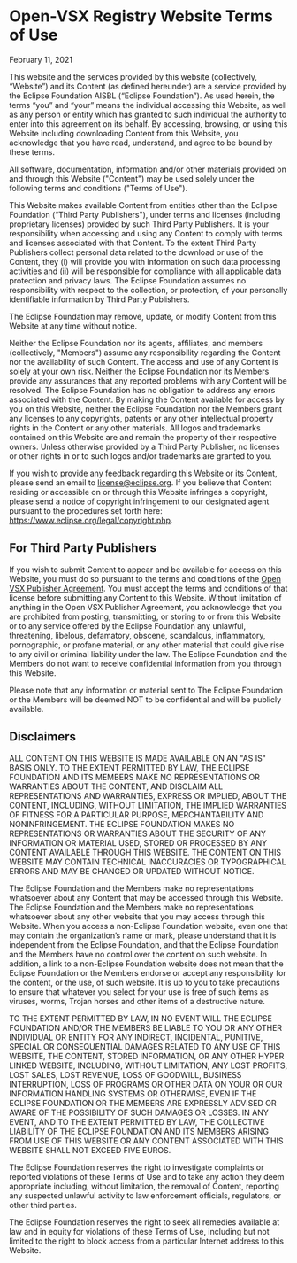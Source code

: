 # Open-VSX Registry Website Terms of Use

February 11, 2021

This website and the services provided by this website (collectively, “Website”) and its Content (as defined hereunder) are a service provided by the Eclipse Foundation AISBL (“Eclipse Foundation”). As used herein, the terms “you” and “your” means the individual accessing this Website, as well as any person or entity which has granted to such individual the authority to enter into this agreement on its behalf. By accessing, browsing, or using this Website including downloading Content from this Website, you acknowledge that you have read, understand, and agree to be bound by these terms. 

All software, documentation, information and/or other materials provided on and through this Website ("Content") may be used solely under the following terms and conditions ("Terms of Use"). 

This Website makes available Content from entities other than the Eclipse Foundation (“Third Party Publishers"), under terms and licenses (including proprietary licenses) provided by such Third Party Publishers. It is your responsibility when accessing and using any Content to comply with terms and licenses associated with that Content. To the extent Third Party Publishers collect personal data related to the download or use of the Content, they (i) will provide you with information on such data processing activities and (ii) will be responsible for compliance with all applicable data protection and privacy laws. The Eclipse Foundation assumes no responsibility with respect to the collection, or protection, of your personally identifiable information by Third Party Publishers.     

The Eclipse Foundation may remove, update, or modify Content from this Website at any time without notice. 

Neither the Eclipse Foundation nor its agents, affiliates, and members (collectively, "Members") assume any responsibility regarding the Content nor the availability of such Content. The access and use of any Content is solely at your own risk. Neither the Eclipse Foundation nor its Members provide any assurances that any reported problems with any Content will be resolved. The Eclipse Foundation has no obligation to address any errors associated with the Content.  By making the Content available for access by you on this Website, neither the Eclipse Foundation nor the Members grant any licenses to any copyrights, patents or any other intellectual property rights in the Content or any other materials. 
All logos and trademarks contained on this Website are and remain the property of their respective owners. Unless otherwise provided by a Third Party Publisher, no licenses or other rights in or to such logos and/or trademarks are granted to you.

If you wish to provide any feedback regarding this Website or its Content, please send an email to license@eclipse.org. If you believe that Content residing or accessible on or through this Website infringes a copyright, please send a notice of copyright infringement to our designated agent pursuant to the procedures set forth here: https://www.eclipse.org/legal/copyright.php.  

## For Third Party Publishers 

If you wish to submit Content to appear and be available for access on this Website, you must do so pursuant to the terms and conditions of the [Open VSX Publisher Agreement](https://www.eclipse.org/legal/documents/eclipse-openvsx-publisher-agreement.pdf). You must accept the terms and conditions of that license before submitting any Content to this Website. Without limitation of anything in the Open VSX Publisher Agreement, you acknowledge that you are prohibited from posting, transmitting, or storing to or from this Website or to any service offered by the Eclipse Foundation any unlawful, threatening, libelous, defamatory, obscene, scandalous, inflammatory, pornographic, or profane material, or any other material that could give rise to any civil or criminal liability under the law. The Eclipse Foundation and the Members do not want to receive confidential information from you through this Website. 

Please note that any information or material sent to The Eclipse Foundation or the Members will be deemed NOT to be confidential and will be publicly available. 

## Disclaimers 

ALL CONTENT ON THIS WEBSITE IS MADE AVAILABLE ON AN "AS IS" BASIS ONLY. TO THE EXTENT PERMITTED BY LAW, THE ECLIPSE FOUNDATION AND ITS MEMBERS MAKE NO REPRESENTATIONS OR WARRANTIES ABOUT THE CONTENT, AND DISCLAIM ALL REPRESENTATIONS AND WARRANTIES, EXPRESS OR IMPLIED, ABOUT THE CONTENT, INCLUDING, WITHOUT LIMITATION, THE IMPLIED WARRANTIES OF FITNESS FOR A PARTICULAR PURPOSE, MERCHANTABILITY AND NONINFRINGEMENT. THE ECLIPSE FOUNDATION MAKES NO REPRESENTATIONS OR WARRANTIES ABOUT THE SECURITY OF ANY INFORMATION OR MATERIAL USED, STORED OR PROCESSED BY ANY CONTENT AVAILABLE THROUGH THIS WEBSITE.  THE CONTENT ON THIS WEBSITE MAY CONTAIN TECHNICAL INACCURACIES OR TYPOGRAPHICAL ERRORS AND MAY BE CHANGED OR UPDATED WITHOUT NOTICE. 

The Eclipse Foundation and the Members make no representations whatsoever about any Content that may be accessed through this Website. The Eclipse Foundation and the Members make no representations whatsoever about any other website that you may access through this Website. When you access a non-Eclipse Foundation website, even one that may contain the organization’s name or mark, please understand that it is independent from the Eclipse Foundation, and that the Eclipse Foundation and the Members have no control over the content on such website. In addition, a link to a non-Eclipse Foundation website does not mean that the Eclipse Foundation or the Members endorse or accept any responsibility for the content, or the use, of such website. It is up to you to take precautions to ensure that whatever you select for your use is free of such items as viruses, worms, Trojan horses and other items of a destructive nature. 

TO THE EXTENT PERMITTED BY LAW, IN NO EVENT WILL THE ECLIPSE FOUNDATION AND/OR THE MEMBERS BE LIABLE TO YOU OR ANY OTHER INDIVIDUAL OR ENTITY FOR ANY INDIRECT, INCIDENTAL, PUNITIVE, SPECIAL OR CONSEQUENTIAL DAMAGES RELATED TO ANY USE OF THIS WEBSITE, THE CONTENT, STORED INFORMATION, OR ANY OTHER HYPER LINKED WEBSITE, INCLUDING, WITHOUT LIMITATION, ANY LOST PROFITS, LOST SALES, LOST REVENUE, LOSS OF GOODWILL, BUSINESS INTERRUPTION, LOSS OF PROGRAMS OR OTHER DATA ON YOUR OR OUR INFORMATION HANDLING SYSTEMS OR OTHERWISE, EVEN IF THE ECLIPSE FOUNDATION OR THE MEMBERS ARE EXPRESSLY ADVISED OR AWARE OF THE POSSIBILITY OF SUCH DAMAGES OR LOSSES. IN ANY EVENT, AND TO THE EXTENT PERMITTED BY LAW, THE COLLECTIVE LIABILITY OF THE ECLIPSE FOUNDATION AND ITS MEMBERS ARISING FROM USE OF THIS WEBSITE OR ANY CONTENT ASSOCIATED WITH THIS WEBSITE SHALL NOT EXCEED FIVE EUROS. 

The Eclipse Foundation reserves the right to investigate complaints or reported violations of these Terms of Use and to take any action they deem appropriate including, without limitation, the removal of Content, reporting any suspected unlawful activity to law enforcement officials, regulators, or other third parties. 

The Eclipse Foundation reserves the right to seek all remedies available at law and in equity for violations of these Terms of Use, including but not limited to the right to block access from a particular Internet address to this Website.
